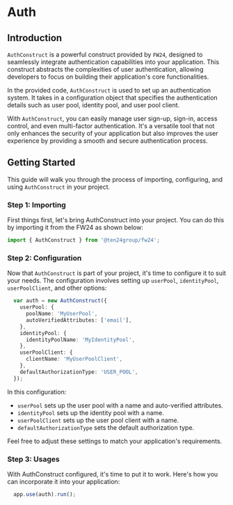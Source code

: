 # Auth

## Introduction

`AuthConstruct` is a powerful construct provided by `FW24`, designed to seamlessly integrate authentication capabilities into your application. This construct abstracts the complexities of user authentication, allowing developers to focus on building their application's core functionalities.

In the provided code, `AuthConstruct` is used to set up an authentication system. It takes in a configuration object that specifies the authentication details such as user pool, identity pool, and user pool client.

With `AuthConstruct`, you can easily manage user sign-up, sign-in, access control, and even multi-factor authentication. It's a versatile tool that not only enhances the security of your application but also improves the user experience by providing a smooth and secure authentication process.

## Getting Started

This guide will walk you through the process of importing, configuring, and using `AuthConstruct` in your project.

### Step 1: Importing

First things first, let's bring AuthConstruct into your project. You can do this by importing it from the FW24 as shown below:

```ts
import { AuthConstruct } from '@ten24group/fw24';
```

### Step 2: Configuration

Now that `AuthConstruct` is part of your project, it's time to configure it to suit your needs. The configuration involves setting up `userPool`, `identityPool`, `userPoolClient`, and other options:

```ts
  var auth = new AuthConstruct({
    userPool: {
      poolName: 'MyUserPool',
      autoVerifiedAttributes: ['email'],
    },
    identityPool: {
      identityPoolName: 'MyIdentityPool',
    },
    userPoolClient: {
      clientName: 'MyUserPoolClient',
    },
    defaultAuthorizationType: 'USER_POOL',
  });
```

In this configuration:

- `userPool` sets up the user pool with a name and auto-verified attributes.
- `identityPool` sets up the identity pool with a name.
- `userPoolClient` sets up the user pool client with a name.
- `defaultAuthorizationType` sets the default authorization type.

Feel free to adjust these settings to match your application's requirements.

### Step 3: Usages

With AuthConstruct configured, it's time to put it to work. Here's how you can incorporate it into your application:

```ts
  app.use(auth).run();
```
